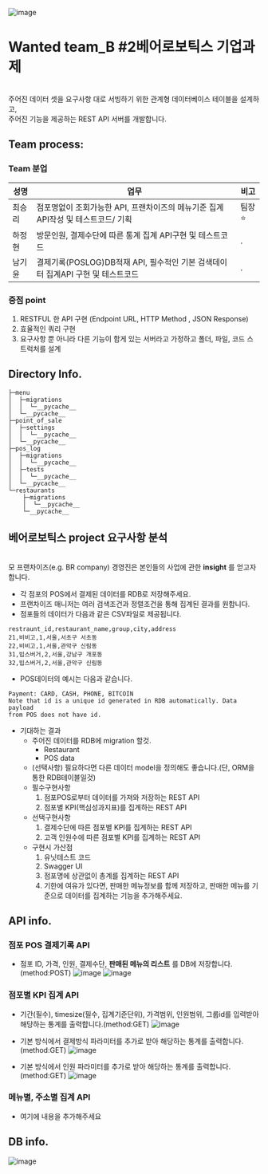 ![image](https://user-images.githubusercontent.com/88444944/166816713-e28a22d2-b256-4429-a582-4c14867874fd.png)


# Wanted team_B #2베어로보틱스 기업과제 #
\
주어진 데이터 셋을 요구사항 대로 서빙하기 위한 관계형 데이터베이스 테이블을 설계하고,\
주어진 기능을 제공하는 REST API 서버를 개발합니다.


## Team process:

### Team 분업

|성명|업무|비고|
|------|---|---|
|최승리|점포명없이 조회가능한 API, 프랜차이즈의 메뉴기준 집계 API작성 및 테스트코드/ 기획|팀장⭐ |
|하정현|방문인원, 결제수단에 따른 통계 집계 API구현 및 테스트코드 |.|
|남기윤|결제기록(POSLOG)DB적재 API, 필수적인 기본 검색데이터 집계API 구현 및 테스트코드|.|\

### 중점 point

1. RESTFUL 한 API 구현 (Endpoint URL, HTTP Method , JSON Response)
2. 효율적인 쿼리 구현
3. 요구사항 뿐 아니라 다른 기능이 함게 있는 서버라고 가정하고 폴더, 파일, 코드 스트럭처를 설계

## Directory Info.

```
├─menu
│  ├─migrations
│  │  └─__pycache__
│  └─__pycache__
├─point_of_sale
│  ├─settings
│  │  └─__pycache__
│  └─__pycache__
├─pos_log
│  ├─migrations    
│  │  └─__pycache__
│  ├─tests
│  │  └─__pycache__
│  └─__pycache__
└─restaurants
    ├─migrations
    │  └─__pycache__
    └─__pycache__
```


## 베어로보틱스 project 요구사항 분석
\
모 프랜차이즈(e.g. BR company) 경영진은 본인들의 사업에 관한 **insight** 를 얻고자 합니다.

* 각 점포의 POS에서 결제된 데이터를 RDB로 저장해주세요.
* 프랜차이즈 매니저는 여러 검색조건과 정렬조건을 통해 집계된 결과를 원합니다.
* 점포들의 데이터가 다음과 같은 CSV파일로 제공됩니다.

```
restraunt_id,restaurant_name,group,city,address
21,비비고,1,서울,서초구 서초동
22,비비고,1,서울,관악구 신림동
31,빕스버거,2,서울,강남구 개포동
32,빕스버거,2,서울,관악구 신림동
```

* POS데이터의 예시는 다음과 같습니다.

```
Payment: CARD, CASH, PHONE, BITCOIN
Note that id is a unique id generated in RDB automatically. Data payload
from POS does not have id.
```
* 기대하는 결과
  * 주어진 데이터를 RDB에 migration 할것.
    - Restaurant
    - POS data
  * (선택사항) 필요하다면 다른 데이터 model을 정의해도 좋습니다.(단, ORM을 통한 RDB테이블일것)
  * 필수구현사항
    1. 점포POS로부터 데이터를 가져와 저장하는 REST API
    2. 점포별 KPI(핵심성과지표)를 집계하는 REST API
  * 선택구현사항
    1. 결제수단에 따른 점포별 KPI를 집계하는 REST API
    2. 고객 인원수에 따른 점포별 KPI를 집계하는 REST API
  * 구현시 가산점
    1. 유닛테스트 코드
    2. Swagger UI
    3. 점포명에 상관없이 총계를 집계하는 REST API
    4. 기한에 여유가 있다면, 판매한 메뉴정보를 함께 저장하고, 판매한 메뉴를 기준으로 데이터를 집계하는 기능을 추가해주세요.

    
    
## API info.

### 점포 POS 결제기록 API
* 점포 ID, 가격, 인원, 결제수단, **판매된 메뉴의 리스트** 를 DB에 저장합니다.(method:POST)
![image](https://user-images.githubusercontent.com/88444944/166812036-3f338398-1809-4177-bfbd-bbc09f73d5f0.png)
![image](https://user-images.githubusercontent.com/88444944/166812187-0561f07a-d7c9-43ed-8fe7-6e8ff9741673.png)

### 점포별 KPI 집계 API
* 기간(필수), timesize(필수, 집계기준단위), 가격범위, 인원범위, 그룹id를 입력받아 해당하는 통계를 출력합니다.(method:GET)
![image](https://user-images.githubusercontent.com/88444944/166812959-94b2a7b3-682a-42f1-bed6-c3d1974e2d17.png)

* 기본 방식에서 결제방식 파라미터를 추가로 받아 해당하는 통계를 출력합니다.(method:GET)
![image](https://user-images.githubusercontent.com/88444944/166813165-d5928593-2d44-44b4-bc5d-5aa66bf88a90.png)

* 기본 방식에서 인원 파라미터를 추가로 받아 해당하는 통계를 출력합니다.(method:GET)
![image](https://user-images.githubusercontent.com/88444944/166813668-ae895ace-9ae5-48ec-8024-c6cdb545e364.png)

### 메뉴별, 주소별 집계 API

* 여기에 내용을 추가해주세요

## DB info.

![image](https://user-images.githubusercontent.com/88444944/166816865-ad38ade0-7449-4f25-8588-36b02b95bdd6.png)

